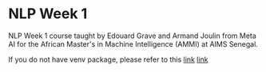 # NLP Week 1
 NLP Week 1 course taught by Edouard Grave and Armand Joulin from Meta AI for the  African Master's in Machine Intelligence (AMMI) at AIMS Senegal.
 
 If you do not have venv package, please refer to this [link](https://linuxize.com/post/how-to-create-python-virtual-environments-on-ubuntu-18-04/)
 [link](https://github.com/stephenkiilu/NLP_Week1/edit/main/README.md)

